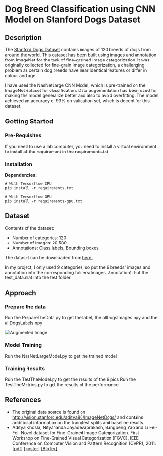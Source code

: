 # Dog Breed Classification using CNN Model on Stanford Dogs Dataset
## Description
The <a href= "http://vision.stanford.edu/aditya86/ImageNetDogs/">Stanford Dogs Dataset</a> contains images of 120 breeds of dogs from around the world. This dataset has been built using images and annotation from ImageNet for the task of fine-grained image categorization. It was originally collected for fine-grain image categorization, a challenging problem as certain dog breeds have near identical features or differ in colour and age.

I have used the NasNetLarge CNN Model, which is pre-trained on the ImageNet dataset for classification. Data augementation has been used for making the model generalize better and also to avoid overfitting. The model achieved an accuracy of 93% on validation set, which is decent for this dataset.

## Getting Started

### Pre-Requisites
If you need to use a lab computer, you need to install a virtual environment to install all the requirement in the requirements.txt
### Installation
**Dependencies:**
```
# With Tensorflow CPU
pip install -r requirements.txt

# With Tensorflow GPU
pip install -r requirements-gpu.txt
```
## Dataset
Contents of the dataset:
- Number of categories: 120
- Number of images: 20,580
- Annotations: Class labels, Bounding boxes

The dataset can be downloaded from <a href= "http://vision.stanford.edu/aditya86/ImageNetDogs/">here.</a>

In my project, I only used 9 categories, so put the 9 breeds' images and annotation into the corresponding folders(Images, Annotation).
Put the test_data.mat into the test folder.


## Approach
### Prepare the data
Run the PrepareTheData.py to get the label, the allDogsImages.npy and the allDogsLabels.npy

![Augmented Image](/images/augmented_image.png)

### Model Training
Run the NasNetLargeModel.py to get the trained model

### Training Results
Run the TestTheModel.py to get the results of the 9 pics
Run the TestTheMetrics.py to get the results of the performance

## References
- The original data source is found on http://vision.stanford.edu/aditya86/ImageNetDogs/ and contains additional information on the train/test splits and baseline results.
- Aditya Khosla, Nityananda Jayadevaprakash, Bangpeng Yao and Li Fei-Fei. Novel dataset for Fine-Grained Image Categorization. First Workshop on Fine-Grained Visual Categorization (FGVC), IEEE Conference on Computer Vision and Pattern Recognition (CVPR), 2011.  <a href="http://people.csail.mit.edu/khosla/papers/fgvc2011.pdf">[pdf]</a> <a href="http://vision.stanford.edu/documents/KhoslaJayadevaprakashYaoFeiFei_FGVC2011.pdf">[poster]</a> <a href="http://vision.stanford.edu/bibTex/KhoslaJayadevaprakashYaoFeiFei_FGVC2011.bib">[BibTex]</a>